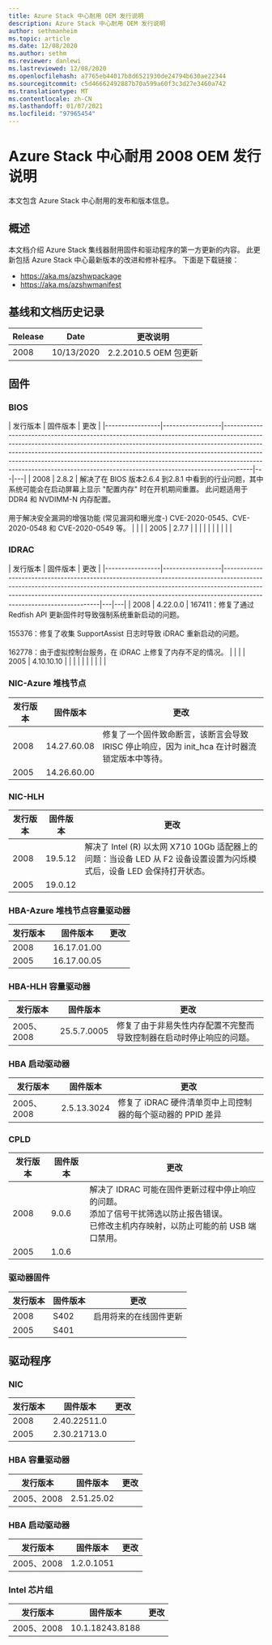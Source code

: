 ```yaml
---
title: Azure Stack 中心耐用 OEM 发行说明
description: Azure Stack 中心耐用 OEM 发行说明
author: sethmanheim
ms.topic: article
ms.date: 12/08/2020
ms.author: sethm
ms.reviewer: danlewi
ms.lastreviewed: 12/08/2020
ms.openlocfilehash: a7765eb44017b8d6521930de24794b630ae22344
ms.sourcegitcommit: c5d46662492887b70a599a60f3c3d27e3460a742
ms.translationtype: MT
ms.contentlocale: zh-CN
ms.lasthandoff: 01/07/2021
ms.locfileid: "97965454"
---
```

# <a name="azure-stack-hub-ruggedized-2008-oem-release-notes"></a>Azure Stack 中心耐用 2008 OEM 发行说明

本文包含 Azure Stack 中心耐用的发布和版本信息。

## <a name="overview"></a>概述

本文档介绍 Azure Stack 集线器耐用固件和驱动程序的第一方更新的内容。 此更新包括 Azure Stack 中心最新版本的改进和修补程序。 下面是下载链接：

* https://aka.ms/azshwpackage
* https://aka.ms/azshwmanifest

## <a name="baseline-and-document-history"></a>基线和文档历史记录

| Release | Date       | 更改说明         |
|---------|------------|--------------------------------|
| 2008    | 10/13/2020 | 2.2.2010.5 OEM 包更新 |

## <a name="firmware"></a>固件

### <a name="bios"></a>BIOS

| 发行版本 | 固件版本 | 更改 |
|-----------------|------------------|---------------------------------------------------------------------------------------------------------------------------------------------------------------------------------------------------------------------------------------------------------------------------------------------------------------------------------------------------------------------------------------------------------------|---|---|
| 2008            | 2.8.2            | 解决了在 BIOS 版本2.6.4 到2.8.1 中看到的行业问题，其中系统可能会在启动屏幕上显示 "配置内存" 时在开机期间重置。 此问题适用于 DDR4 和 NVDIMM-N 内存配置。<br><br>用于解决安全漏洞的增强功能 (常见漏洞和曝光度-) CVE-2020-0545、CVE-2020-0548 和 CVE-2020-0549 等。 |   |   |
| 2005            | 2.7.7            |                                                                                                                                                                                                                                                                                                                                                                                                               |   |   |
|                 |                  |                                                                                                                                                                                                                                                                                                                                                                                                               |   |   |

### <a name="idrac"></a>IDRAC

| 发行版本 | 固件版本 | 更改 |
|-----------------|------------------|----------------------------------------------------------------------------------------------------------------------------------------------------------------------------------------------------------------------------------------------------------------------------------|---|---|
| 2008            | 4.22.0.0         | 167411：修复了通过 Redfish API 更新固件时导致强制系统重新启动的问题。<br><br>155376：修复了收集 SupportAssist 日志时导致 iDRAC 重新启动的问题。<br><br>162778：由于虚拟控制台服务，在 iDRAC 上修复了内存不足的情况。 |   |   |
| 2005            | 4.10.10.10       |                                                                                                                                                                                                                                                                                  |   |   |
|                 |                  |                                                                                                                                                                                                                                                                                  |   |   |

### <a name="nic-azure-stack-nodes"></a>NIC-Azure 堆栈节点

| 发行版本    | 固件版本    | 更改                                                                                                          |
|--------------------|---------------------|------------------------------------------------------------------------------------------------------------------|
|     2008           |     14.27.60.08     | 修复了一个固件致命断言，该断言会导致 IRISC 停止响应，因为 init_hca 在计时器流锁定版本中等待。 |
|     2005           |     14.26.60.00     |                                                                                                                  |

### <a name="nic-hlh"></a>NIC-HLH

| 发行版本    | 固件版本    | 更改                                                                                                                                                                   |
|--------------------|---------------------|---------------------------------------------------------------------------------------------------------------------------------------------------------------------------|
|     2008           |     19.5.12         | 解决了 Intel (R) 以太网 X710 10Gb 适配器上的问题：当设备 LED 从 F2 设备设置设置为闪烁模式后，设备 LED 会保持打开状态。 |
|     2005           |     19.0.12         |                                                                                                                                                                           |

### <a name="hba-azure-stack-node-capacity-drives"></a>HBA-Azure 堆栈节点容量驱动器

| 发行版本    | 固件版本    | 更改    |
|--------------------|---------------------|------------|
|     2008           |     16.17.01.00     |            |
|     2005           |     16.17.00.05     |            |

### <a name="hba-hlh-capacity-drives"></a>HBA-HLH 容量驱动器

|     发行版本 |     固件版本 |     更改                                                                                           |
|---------------------|----------------------|-------------------------------------------------------------------------------------------------------|
| 2005、2008          | 25.5.7.0005          | 修复了由于非易失性内存配置不完整而导致控制器在启动时停止响应的问题。 |

### <a name="hba---boot-drives"></a>HBA 启动驱动器

| 发行版本 | 固件版本 | 更改                                                                                   |
|-----------------|------------------|-------------------------------------------------------------------------------------------|
| 2005、2008      | 2.5.13.3024      | 修复了 iDRAC 硬件清单页中上司控制器的每个驱动器的 PPID 差异 |

### <a name="cpld"></a>CPLD

| 发行版本 | 固件版本 | 更改                                                                                                                                                                                                |
|-----------------|------------------|--------------------------------------------------------------------------------------------------------------------------------------------------------------------------------------------------------|
|     2008        |     9.0.6        | 解决了 IDRAC 可能在固件更新过程中停止响应的问题。<br> 添加了信号干扰筛选以防止报告错误。<br> 已修改主机内存映射，以防止可能的前 USB 端口禁用。 |
|     2005        |     1.0.6        |                                                                                                                                                                                                        |

### <a name="drive-fw"></a>驱动器固件

| 发行版本 | 固件版本 | 更改                                |
|-----------------|------------------|----------------------------------------|
| 2008            | S402             | 启用将来的在线固件更新 |
| 2005            | S401             |                                        |

## <a name="drivers"></a>驱动程序

### <a name="nic"></a>NIC

| 发行版本 | 固件版本 | 更改                                |
|-----------------|------------------|----------------------------------------|
| 2008            | 2.40.22511.0    |  |
| 2005            | 2.30.21713.0 |                                        |

### <a name="hba---capacity-drives"></a>HBA 容量驱动器

| 发行版本 | 固件版本 | 更改 |
|-----------------|------------------|---------|
|  2005、2008   |  2.51.25.02  |         |

### <a name="hba---boot-drives"></a>HBA 启动驱动器

| 发行版本 | 固件版本 | 更改 |
|-----------------|------------------|---------|
|  2005、2008   |  1.2.0.1051 |         |

### <a name="intel-chipset"></a>Intel 芯片组

| 发行版本 | 固件版本 | 更改 |
|-----------------|------------------|---------|
|  2005、2008   | 10.1.18243.8188 |         |
